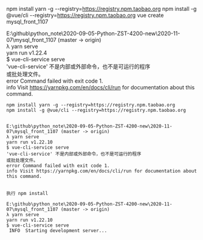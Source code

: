 

npm install yarn -g --registry=https://registry.npm.taobao.org 
npm install -g @vue/cli --registry=https://registry.npm.taobao.org 
vue create mysql_front_1107



E:\github\python_note\2020-09-05-Python-ZST-4200-new\2020-11-07\mysql_front_1107 (master -> origin)        
λ yarn serve                                                                                               
yarn run v1.22.4                                                                                           
$ vue-cli-service serve                                                                                    
'vue-cli-service' 不是内部或外部命令，也不是可运行的程序                                                                      
或批处理文件。                                                                                                    
error Command failed with exit code 1.                                                                     
info Visit https://yarnpkg.com/en/docs/cli/run for documentation about this command.                       

	
	npm install yarn -g --registry=https://registry.npm.taobao.org 
	npm install -g @vue/cli --registry=https://registry.npm.taobao.org 
	
	
	E:\github\python_note\2020-09-05-Python-ZST-4200-new\2020-11-07\mysql_front_1107 (master -> origin)
	λ yarn serve
	yarn run v1.22.10
	$ vue-cli-service serve
	'vue-cli-service' 不是内部或外部命令，也不是可运行的程序
	或批处理文件。
	error Command failed with exit code 1.
	info Visit https://yarnpkg.com/en/docs/cli/run for documentation about this command.
	
	
	执行 npm install
	
	E:\github\python_note\2020-09-05-Python-ZST-4200-new\2020-11-07\mysql_front_1107 (master -> origin)
	λ yarn serve
	yarn run v1.22.10
	$ vue-cli-service serve
	 INFO  Starting development server...
